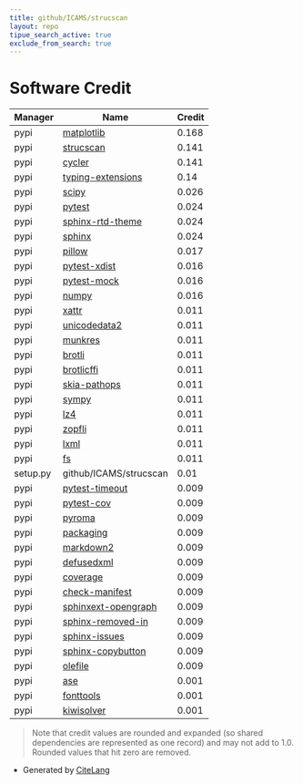 ```yaml
---
title: github/ICAMS/strucscan
layout: repo
tipue_search_active: true
exclude_from_search: true
---
```

# Software Credit

|Manager|Name|Credit|
|-------|----|------|
|pypi|[matplotlib](https://matplotlib.org)|0.168|
|pypi|[strucscan](https://github.com/ICAMS/strucscan)|0.141|
|pypi|[cycler](https://github.com/matplotlib/cycler)|0.141|
|pypi|[typing-extensions](https://pypi.org/project/typing-extensions)|0.14|
|pypi|[scipy](https://pypi.org/project/scipy)|0.026|
|pypi|[pytest](https://docs.pytest.org/en/latest/)|0.024|
|pypi|[sphinx-rtd-theme](https://pypi.org/project/sphinx-rtd-theme)|0.024|
|pypi|[sphinx](https://pypi.org/project/sphinx)|0.024|
|pypi|[pillow](https://python-pillow.org)|0.017|
|pypi|[pytest-xdist](https://pypi.org/project/pytest-xdist)|0.016|
|pypi|[pytest-mock](https://pypi.org/project/pytest-mock)|0.016|
|pypi|[numpy](https://pypi.org/project/numpy)|0.016|
|pypi|[xattr](https://pypi.org/project/xattr)|0.011|
|pypi|[unicodedata2](https://pypi.org/project/unicodedata2)|0.011|
|pypi|[munkres](https://pypi.org/project/munkres)|0.011|
|pypi|[brotli](https://pypi.org/project/brotli)|0.011|
|pypi|[brotlicffi](https://pypi.org/project/brotlicffi)|0.011|
|pypi|[skia-pathops](https://pypi.org/project/skia-pathops)|0.011|
|pypi|[sympy](https://pypi.org/project/sympy)|0.011|
|pypi|[lz4](https://pypi.org/project/lz4)|0.011|
|pypi|[zopfli](https://pypi.org/project/zopfli)|0.011|
|pypi|[lxml](https://pypi.org/project/lxml)|0.011|
|pypi|[fs](https://pypi.org/project/fs)|0.011|
|setup.py|github/ICAMS/strucscan|0.01|
|pypi|[pytest-timeout](https://pypi.org/project/pytest-timeout)|0.009|
|pypi|[pytest-cov](https://pypi.org/project/pytest-cov)|0.009|
|pypi|[pyroma](https://pypi.org/project/pyroma)|0.009|
|pypi|[packaging](https://pypi.org/project/packaging)|0.009|
|pypi|[markdown2](https://pypi.org/project/markdown2)|0.009|
|pypi|[defusedxml](https://pypi.org/project/defusedxml)|0.009|
|pypi|[coverage](https://pypi.org/project/coverage)|0.009|
|pypi|[check-manifest](https://pypi.org/project/check-manifest)|0.009|
|pypi|[sphinxext-opengraph](https://pypi.org/project/sphinxext-opengraph)|0.009|
|pypi|[sphinx-removed-in](https://pypi.org/project/sphinx-removed-in)|0.009|
|pypi|[sphinx-issues](https://pypi.org/project/sphinx-issues)|0.009|
|pypi|[sphinx-copybutton](https://pypi.org/project/sphinx-copybutton)|0.009|
|pypi|[olefile](https://pypi.org/project/olefile)|0.009|
|pypi|[ase](https://wiki.fysik.dtu.dk/ase)|0.001|
|pypi|[fonttools](http://github.com/fonttools/fonttools)|0.001|
|pypi|[kiwisolver](https://github.com/nucleic/kiwi)|0.001|


> Note that credit values are rounded and expanded (so shared dependencies are represented as one record) and may not add to 1.0. Rounded values that hit zero are removed.


- Generated by [CiteLang](https://github.com/vsoch/citelang)
